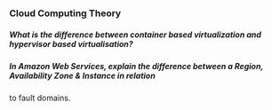 ### Cloud Computing Theory

##### What is the difference between container based virtualization and hypervisor based virtualisation?

##### In Amazon Web Services, explain the difference between a **Region**, **Availability Zone** & Instance in relation
to fault domains.


